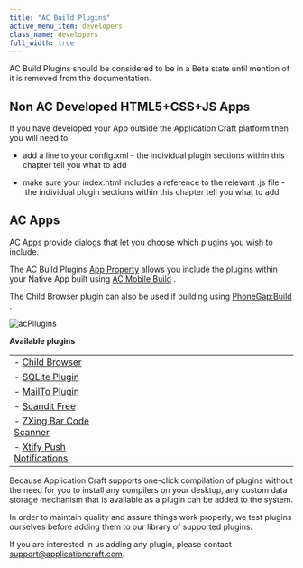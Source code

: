 ```yaml
---
title: "AC Build Plugins"
active_menu_item: developers
class_name: developers
full_width: true
---
```



AC Build Plugins should be considered to be in a Beta state until mention of it is removed from the documentation.

## Non AC Developed HTML5+CSS+JS Apps

If you have developed your App outside the Application Craft platform then you will need to

 - add a line to your config.xml - the individual plugin sections within this chapter tell you what to add

 - make sure your index.html includes a reference to the relevant .js file -  the individual plugin sections within this chapter tell you what to add

## AC Apps

AC Apps provide dialogs that let you choose which plugins you wish to include.

The AC Build Plugins [App Property](/developers/documentation/product-guide/widget-properties-events/app-properties) allows you include the plugins within your Native App built using [AC Mobile Build](/developers/documentation/ac-mobile-build-phonegap/ac-mobile-build/) .

The Child Browser plugin can also be used if building using [PhoneGap:Build](/developers/documentation/ac-mobile-build-phonegap/phonegapbuild/) .

![acPllugins](/img/docs/acpllugins.zoom83.png)

**Available plugins**

<table>
<tr>
<td width="211">
   - <a href="/developers/documentation/ac-mobile-build-phonegap/ac-mobile-build/ac-build-plugins/child-browser/">Child Browser</a>

</td>
<td width="27">
</td>
<td width="704">
</td>
</tr>
<tr>
<td width="211">
   - <a href="/developers/documentation/ac-mobile-build-phonegap/ac-mobile-build/ac-build-plugins/sqlite-plugin/">SQLite Plugin</a>

</td>
<td width="27">
</td>
<td width="704">
</td>
</tr>
<tr>
<td width="211">
   - <a href="/developers/documentation/ac-mobile-build-phonegap/ac-mobile-build/ac-build-plugins/mailto-plugin">MailTo Plugin</a>

</td>
<td width="27">
</td>
<td width="704">
</td>
</tr>
<tr>
<td width="211">
   - <a href="/developers/documentation/ac-mobile-build-phonegap/ac-mobile-build/ac-build-plugins/scandit-free">Scandit Free</a>

</td>
<td width="27">
</td>
<td width="704">
</td>
</tr>
<tr>
<td width="211">
   - <a href="/developers/documentation/ac-mobile-build-phonegap/ac-mobile-build/ac-build-plugins/zxing-bar-code-scanner">ZXing Bar Code Scanner</a>

</td>
<td width="27">
</td>
<td width="704">
</td>
</tr>
<tr>
<td width="211">
   - <a href="/developers/documentation/ac-mobile-build-phonegap/ac-mobile-build/ac-build-plugins/xtify-push-notifications/">Xtify Push Notifications</a>

</td>
<td width="27">
</td>
<td width="704">
</td>
</tr>
</table>

Because Application Craft supports one-click compilation of plugins without the need for you to install any compilers on your desktop, any custom data storage mechanism that is available as a plugin can be added to the system.

In order to maintain quality and assure things work properly, we test plugins ourselves before adding them to our library of supported plugins.

If you are interested in us adding any plugin, please contact support@applicationcraft.com.

